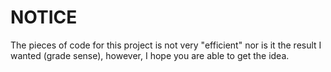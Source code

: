 # NOTICE

The pieces of code for this project is not very "efficient" nor is it the result I wanted (grade sense), however, I hope you
are able to get the idea.